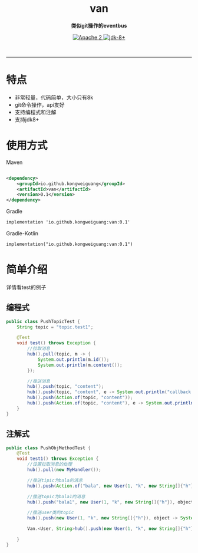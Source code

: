 <h1 align="center" style="text-align:center;">
  van
</h1>
<p align="center">
	<strong>类似git操作的eventbus</strong>
</p>

<p align="center">
    <a target="_blank" href="https://www.apache.org/licenses/LICENSE-2.0.txt">
		<img src="https://img.shields.io/:license-Apache2-blue.svg" alt="Apache 2" />
	</a>
    <a target="_blank" href="https://www.oracle.com/java/technologies/javase/javase-jdk8-downloads.html">
		<img src="https://img.shields.io/badge/JDK-8+-green.svg" alt="jdk-8+" />
	</a>
    <br />
</p>

<br/>

<hr />

# 特点

* 非常轻量，代码简单，大小只有8k
* git命令操作，api友好
* 支持编程式和注解
* 支持jdk8+

# 使用方式

Maven

```xml

<dependency>
    <groupId>io.github.kongweiguang</groupId>
    <artifactId>van</artifactId>
    <version>0.1</version>
</dependency>
```

Gradle

```xml
implementation 'io.github.kongweiguang:van:0.1'
```

Gradle-Kotlin

```xml
implementation("io.github.kongweiguang:van:0.1")
```

# 简单介绍

详情看test的例子

## 编程式

```java
public class PushTopicTest {
    String topic = "topic.test1";

    @Test
    void test() throws Exception {
        //拉取消息
        hub().pull(topic, m -> {
            System.out.println(m.id());
            System.out.println(m.content());
        });

        //推送消息
        hub().push(topic, "content");
        hub().push(topic, "content", e -> System.out.println("callback 1 -> " + e));
        hub().push(Action.of(topic, "content"));
        hub().push(Action.of(topic, "content"), e -> System.out.println("callback 2 -> " + e));
    }
}

```

## 注解式

```java
public class PushObjMethodTest {
    @Test
    void test1() throws Exception {
        //设置拉取消息的处理
        hub().pull(new MyHandler());

        //推送tipic为bala的消息
        hub().push(Action.of("bala", new User(1, "k", new String[]{"h"})), object -> System.out.println("object = " + object));

        //推送topic为bala1的消息
        hub().push("bala1", new User(1, "k", new String[]{"h"}), object -> System.out.println("object = " + object));

        //推送user类的topic
        hub().push(new User(1, "k", new String[]{"h"}), object -> System.out.println("object = " + object));

        Van.<User, String>hub().push(new User(1, "k", new String[]{"h"}), object -> System.out.println("object = " + object));

    }
}

```
